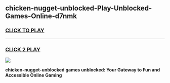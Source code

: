 
## chicken-nugget-unblocked-Play-Unblocked-Games-Online-d7nmk
<h3>
<a href="https://premium76.site?title=chicken-nugget-unblocked&ref=25A">CLICK TO PLAY</a></h3>
<hr>

<h3>
<a href="https://premium76.site?title=chicken-nugget-unblocked&ref=25A">CLICK 2 PLAY</a>
  
</h3>

<a href="https://premium76.site?title=chicken-nugget-unblocked&ref=25A"><img src="https://clearcache.store/games.png"></a>


**chicken-nugget-unblocked games unblocked: Your Gateway to Fun and Accessible Online Gaming**
